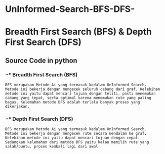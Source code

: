 # UnInformed-Search-BFS-DFS-
# Breadth First Search (BFS) &amp; Depth First Search (DFS) 
## Source Code in python
### ⋅⋅* Breadth First Search (BFS)
    BFS merupakan Metode Ai yang termasuk kedalam UnInformed Search. Metode ini bekerja dengan mengecek seluruh cabang dari graf. Kelebihan metode ini yaitu dapat mencari tujuan dengan teliti, pasti menemukan cabang yang tepat, serta optimal karena menemukan rute yang paling bagus. Kelemahan metode BFS adalah terlalu banyak proses yang dikerjakan.
### ⋅⋅* Depth First Search (DFS)
    DFS merupakan Metode Ai yang termasuk kedalam UnInformed Search. Metode ini bekerja dengan mengecek rute secara mendalam ke graf. Kelebihan metode ini yaitu dapat mencari tujuan dengan cepat. Sedangkan kelemahan dari metode DFS yaitu kalau memilih rute yang salah/buntu, proses kembali lagi dari awal

